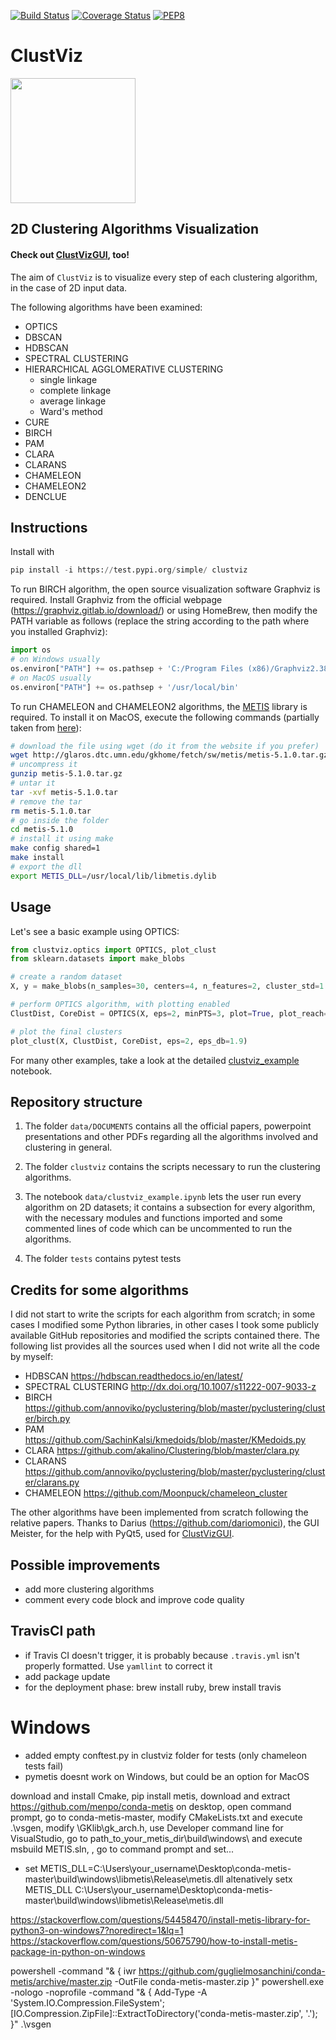 [![Build Status](https://travis-ci.com/guglielmosanchini/ClustViz.svg?branch=master)](https://travis-ci.com/guglielmosanchini/ClustViz)
[![Coverage Status](https://coveralls.io/repos/github/guglielmosanchini/ClustViz/badge.svg?branch=master)](https://coveralls.io/github/guglielmosanchini/ClustViz?branch=master)
[![PEP8](https://img.shields.io/badge/code%20style-pep8-orange.svg)](https://www.python.org/dev/peps/pep-0008/)

# ClustViz
<img src="https://raw.githubusercontent.com/guglielmosanchini/ClustViz/master/data/clustviz_logo.png" width="200" height="200">

## 2D Clustering Algorithms Visualization

#### Check out [ClustVizGUI](https://github.com/guglielmosanchini/ClustVizGUI), too!
The aim of ```ClustViz``` is to visualize every step of each clustering algorithm, in the case of 2D input data.

The following algorithms have been examined:
- OPTICS
- DBSCAN
- HDBSCAN
- SPECTRAL CLUSTERING
- HIERARCHICAL AGGLOMERATIVE CLUSTERING
  - single linkage
  - complete linkage
  - average linkage
  - Ward's method
- CURE
- BIRCH
- PAM
- CLARA
- CLARANS
- CHAMELEON
- CHAMELEON2
- DENCLUE

## Instructions
Install with 
```python
pip install -i https://test.pypi.org/simple/ clustviz
```

To run BIRCH algorithm, the open source visualization software Graphviz is required. 
Install Graphviz from the official webpage (https://graphviz.gitlab.io/download/) or using HomeBrew, then 
modify the PATH variable as follows (replace the string according to the path where you installed Graphviz):

```python
import os
# on Windows usually
os.environ["PATH"] += os.pathsep + 'C:/Program Files (x86)/Graphviz2.38/bin'
# on MacOS usually
os.environ["PATH"] += os.pathsep + '/usr/local/bin'
```

To run CHAMELEON and CHAMELEON2 algorithms, the [METIS](https://metis.readthedocs.io/en/latest/) library is required.
To install it on MacOS, execute the following commands (partially taken from [here](http://glaros.dtc.umn.edu/gkhome/metis/metis/download)):

```bash
# download the file using wget (do it from the website if you prefer)
wget http://glaros.dtc.umn.edu/gkhome/fetch/sw/metis/metis-5.1.0.tar.gz
# uncompress it
gunzip metis-5.1.0.tar.gz
# untar it
tar -xvf metis-5.1.0.tar
# remove the tar
rm metis-5.1.0.tar
# go inside the folder
cd metis-5.1.0
# install it using make
make config shared=1
make install
# export the dll
export METIS_DLL=/usr/local/lib/libmetis.dylib
```

## Usage
Let's see a basic example using OPTICS:

```python
from clustviz.optics import OPTICS, plot_clust
from sklearn.datasets import make_blobs

# create a random dataset
X, y = make_blobs(n_samples=30, centers=4, n_features=2, cluster_std=1.8, random_state=42)

# perform OPTICS algorithm, with plotting enabled
ClustDist, CoreDist = OPTICS(X, eps=2, minPTS=3, plot=True, plot_reach=True)

# plot the final clusters
plot_clust(X, ClustDist, CoreDist, eps=2, eps_db=1.9)
```

For many other examples, take a look at the detailed [clustviz_example](https://github.com/guglielmosanchini/ClustViz/blob/master/data/clustviz_example.ipnyb) notebook.

## Repository structure

1) The folder ```data/DOCUMENTS``` contains all the official papers, powerpoint presentations and other PDFs regarding all the algorithms involved and clustering in general.

2) The folder ```clustviz``` contains the scripts necessary to run the clustering algorithms.

3) The notebook ```data/clustviz_example.ipynb``` lets the user run every algorithm on 2D datasets; it contains a subsection for every algorithm, with the necessary modules and functions imported and some commented lines of code which can be uncommented to run the algorithms.

4) The folder ```tests``` contains pytest tests

## Credits for some algorithms
I did not start to write the scripts for each algorithm from scratch; in some cases I modified some Python libraries, in other cases I took some publicly available GitHub repositories and modified the scripts contained there. The following list provides all the sources used when I did not write all the code by myself:

- HDBSCAN
https://hdbscan.readthedocs.io/en/latest/
- SPECTRAL CLUSTERING
http://dx.doi.org/10.1007/s11222-007-9033-z
- BIRCH
https://github.com/annoviko/pyclustering/blob/master/pyclustering/cluster/birch.py
- PAM
https://github.com/SachinKalsi/kmedoids/blob/master/KMedoids.py
- CLARA
https://github.com/akalino/Clustering/blob/master/clara.py
- CLARANS
https://github.com/annoviko/pyclustering/blob/master/pyclustering/cluster/clarans.py
- CHAMELEON
https://github.com/Moonpuck/chameleon_cluster

The other algorithms have been implemented from scratch following the relative papers. Thanks to Darius (https://github.com/dariomonici), 
the GUI Meister, for the help with PyQt5, used for [ClustVizGUI](https://github.com/guglielmosanchini/ClustVizGUI).

## Possible improvements
- add more clustering algorithms
- comment every code block and improve code quality

## TravisCI path
- if Travis CI doesn't trigger, it is probably because ```.travis.yml``` isn't properly formatted. Use
```yamllint``` to correct it
- add package update
- for the deployment phase: brew install ruby, brew install travis

# Windows
- added empty conftest.py in clustviz folder for tests (only chameleon tests fail)
- pymetis doesnt work on Windows, but could be an option for MacOS

download and install Cmake, pip install metis, download and extract https://github.com/menpo/conda-metis on desktop,
open command prompt, go to conda-metis-master, modify CMakeLists.txt and execute .\vsgen, modify \GKlib\gk_arch.h,
use Developer command line for VisualStudio, go to path_to_your_metis_dir\build\windows\ and execute msbuild METIS.sln,
, go to command prompt and set...

- set METIS_DLL=C:\Users\your_username\Desktop\conda-metis-master\build\windows\libmetis\Release\metis.dll
altenatively setx METIS_DLL C:\Users\your_username\Desktop\conda-metis-master\build\windows\libmetis\Release\metis.dll

https://stackoverflow.com/questions/54458470/install-metis-library-for-python3-on-windows7?noredirect=1&lq=1
https://stackoverflow.com/questions/50675790/how-to-install-metis-package-in-python-on-windows

powershell -command "& { iwr https://github.com/guglielmosanchini/conda-metis/archive/master.zip -OutFile conda-metis-master.zip }"
powershell.exe -nologo -noprofile -command "& { Add-Type -A 'System.IO.Compression.FileSystem'; [IO.Compression.ZipFile]::ExtractToDirectory('conda-metis-master.zip', '.'); }"
.\vsgen


